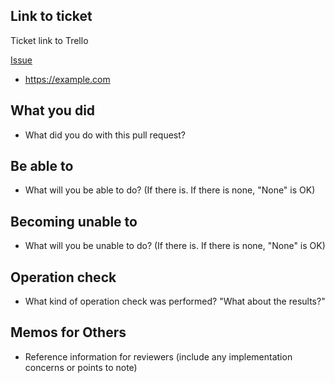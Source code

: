 ## Link to ticket

Ticket link to Trello

[Issue](https://docs.github.com/ja/issues/tracking-your-work-with-issues/linking-a-pull-request-to-an-issue)

- https://example.com

## What you did

- What did you do with this pull request?

## Be able to

- What will you be able to do? (If there is. If there is none, "None" is OK)

## Becoming unable to

- What will you be unable to do? (If there is. If there is none, "None" is OK)

## Operation check

- What kind of operation check was performed? "What about the results?"

## Memos for Others

- Reference information for reviewers (include any implementation concerns or points to note)
